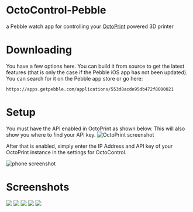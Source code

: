 # OctoControl-Pebble
a Pebble watch app for controlling your [OctoPrint](https://github.com/foosel/OctoPrint) powered 3D printer

# Downloading
You have a few options here. You can build it from source to get the latest features (that is only the case if the Pebble iOS app has not been updated). You can search for it on the Pebble app store or go here:
```
https://apps.getpebble.com/applications/553d8acde95db472f8000021
```

# Setup

You must have the API enabled in OctoPrint as shown below. This will also show you where to find your API key.
![OctoPrint screenshot](https://raw.githubusercontent.com/quillford/OctoControl-Pebble/master/graphics/instructions/octoprint-enable.png)

After that is enabled, simply enter the IP Address and API key of your OctoPrint instance in the settings for OctoControl.

![phone screenshot](https://raw.githubusercontent.com/quillford/OctoControl-Pebble/master/graphics/instructions/phone-settings.PNG)

# Screenshots
![](https://raw.githubusercontent.com/quillford/OctoControl-Pebble/master/graphics/screenshots/main-menu.png) ![](https://raw.githubusercontent.com/quillford/OctoControl-Pebble/master/graphics/screenshots/main-menu2.png) ![](https://raw.githubusercontent.com/quillford/OctoControl-Pebble/master/graphics/screenshots/jog.png) ![](https://github.com/quillford/OctoControl-Pebble/raw/master/graphics/screenshots/shortcuts-menu.png) ![](https://github.com/quillford/OctoControl-Pebble/raw/master/graphics/screenshots/help.png)
